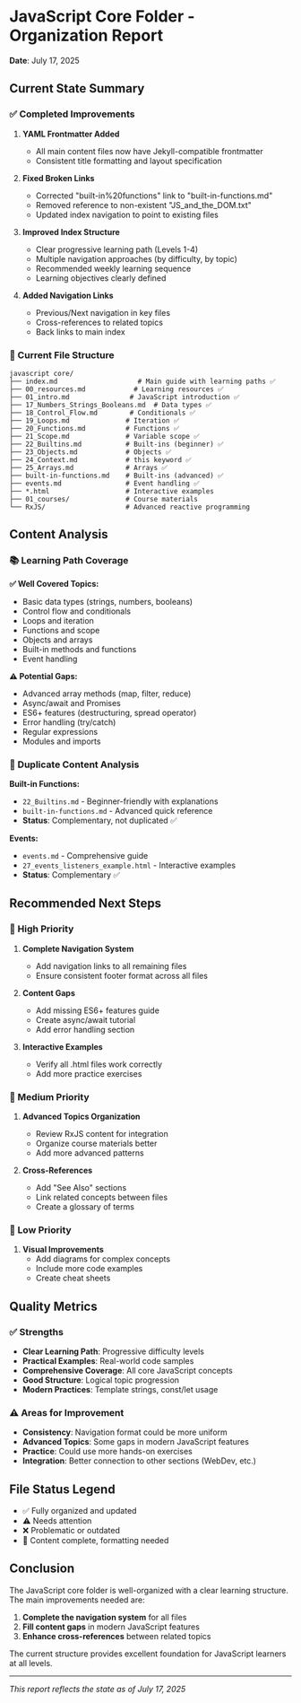 # JavaScript Core Folder - Organization Report

**Date**: July 17, 2025

## Current State Summary

### ✅ Completed Improvements

1. **YAML Frontmatter Added**

   - All main content files now have Jekyll-compatible frontmatter
   - Consistent title formatting and layout specification

2. **Fixed Broken Links**

   - Corrected "built-in%20functions" link to "built-in-functions.md"
   - Removed reference to non-existent "JS_and_the_DOM.txt"
   - Updated index navigation to point to existing files

3. **Improved Index Structure**

   - Clear progressive learning path (Levels 1-4)
   - Multiple navigation approaches (by difficulty, by topic)
   - Recommended weekly learning sequence
   - Learning objectives clearly defined

4. **Added Navigation Links**
   - Previous/Next navigation in key files
   - Cross-references to related topics
   - Back links to main index

### 📁 Current File Structure

```
javascript core/
├── index.md                    # Main guide with learning paths ✅
├── 00_resources.md            # Learning resources ✅
├── 01_intro.md               # JavaScript introduction ✅
├── 17_Numbers_Strings_Booleans.md  # Data types ✅
├── 18_Control_Flow.md        # Conditionals ✅
├── 19_Loops.md              # Iteration ✅
├── 20_Functions.md          # Functions ✅
├── 21_Scope.md              # Variable scope ✅
├── 22_Builtins.md           # Built-ins (beginner) ✅
├── 23_Objects.md            # Objects ✅
├── 24_Context.md            # this keyword ✅
├── 25_Arrays.md             # Arrays ✅
├── built-in-functions.md    # Built-ins (advanced) ✅
├── events.md                # Event handling ✅
├── *.html                   # Interactive examples
├── 01_courses/              # Course materials
└── RxJS/                    # Advanced reactive programming
```

## Content Analysis

### 📚 Learning Path Coverage

**✅ Well Covered Topics:**

- Basic data types (strings, numbers, booleans)
- Control flow and conditionals
- Loops and iteration
- Functions and scope
- Objects and arrays
- Built-in methods and functions
- Event handling

**⚠️ Potential Gaps:**

- Advanced array methods (map, filter, reduce)
- Async/await and Promises
- ES6+ features (destructuring, spread operator)
- Error handling (try/catch)
- Regular expressions
- Modules and imports

### 🔄 Duplicate Content Analysis

**Built-in Functions:**

- `22_Builtins.md` - Beginner-friendly with explanations
- `built-in-functions.md` - Advanced quick reference
- **Status**: Complementary, not duplicated ✅

**Events:**

- `events.md` - Comprehensive guide
- `27_events_listeners_example.html` - Interactive examples
- **Status**: Complementary ✅

## Recommended Next Steps

### 🎯 High Priority

1. **Complete Navigation System**

   - Add navigation links to all remaining files
   - Ensure consistent footer format across all files

2. **Content Gaps**

   - Add missing ES6+ features guide
   - Create async/await tutorial
   - Add error handling section

3. **Interactive Examples**
   - Verify all .html files work correctly
   - Add more practice exercises

### 🔧 Medium Priority

1. **Advanced Topics Organization**

   - Review RxJS content for integration
   - Organize course materials better
   - Add more advanced patterns

2. **Cross-References**
   - Add "See Also" sections
   - Link related concepts between files
   - Create a glossary of terms

### 🎨 Low Priority

1. **Visual Improvements**
   - Add diagrams for complex concepts
   - Include more code examples
   - Create cheat sheets

## Quality Metrics

### ✅ Strengths

- **Clear Learning Path**: Progressive difficulty levels
- **Practical Examples**: Real-world code samples
- **Comprehensive Coverage**: All core JavaScript concepts
- **Good Structure**: Logical topic progression
- **Modern Practices**: Template strings, const/let usage

### ⚠️ Areas for Improvement

- **Consistency**: Navigation format could be more uniform
- **Advanced Topics**: Some gaps in modern JavaScript features
- **Practice**: Could use more hands-on exercises
- **Integration**: Better connection to other sections (WebDev, etc.)

## File Status Legend

- ✅ Fully organized and updated
- ⚠️ Needs attention
- ❌ Problematic or outdated
- 📝 Content complete, formatting needed

## Conclusion

The JavaScript core folder is well-organized with a clear learning structure. The main improvements needed are:

1. **Complete the navigation system** for all files
2. **Fill content gaps** in modern JavaScript features
3. **Enhance cross-references** between related topics

The current structure provides excellent foundation for JavaScript learners at all levels.

---

_This report reflects the state as of July 17, 2025_
